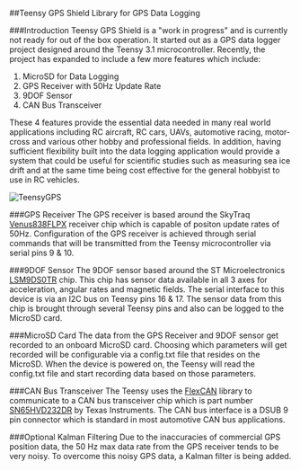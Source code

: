 ##Teensy GPS Shield Library for GPS Data Logging

###Introduction
Teensy GPS Shield is a "work in progress" and is currently not ready for out of the box operation.  It started out as a GPS data logger project designed around the Teensy 3.1 microcontroller.  Recently, the project has expanded to include a few more features which include:

1.	MicroSD for Data Logging 
2.	GPS Receiver with 50Hz Update Rate
3.	9DOF Sensor
4.	CAN Bus Transceiver

These 4 features provide the essential data needed in many real world applications including RC aircraft, RC cars, UAVs, automotive racing, motor-cross and various other hobby and professional fields.  In addition, having sufficient flexibility built into the data logging application would provide a system that could be useful for scientific studies such as measuring sea ice drift and at the same time being cost effective for the general hobbyist to use in RC vehicles.

![TeensyGPS](http://www.smokingresistor.com/wp-content/uploads/2015/09/IMG_0001.jpg)

###GPS Receiver
The GPS receiver is based around the SkyTraq [Venus838FLPX](http://www.smokingresistor.com/wp-content/uploads/2014/06/Venus838FLPx_DS_v4.pdf) receiver chip which is capable of positon update rates of 50Hz.  Configuration of the GPS receiver is achieved through serial commands that will be transmitted from the Teensy microcontroller via serial pins 9 & 10.

###9DOF Sensor
The 9DOF sensor based around the ST Microelectronics [LSM9DS0TR](http://www.st.com/st-web-ui/static/active/en/resource/technical/document/datasheet/DM00087365.pdf) chip.  This chip has sensor data available in all 3 axes for acceleration, angular rates and magnetic fields.  The serial interface to this device is via an I2C bus on Teensy pins 16 & 17.  The sensor data from this chip is brought through several Teensy pins and also can be logged to the MicroSD card.

###MicroSD Card
The data from the GPS Receiver and 9DOF sensor get recorded to an onboard MicroSD card. Choosing which parameters will get recorded will be configurable via a config.txt file that resides on the MicroSD.  When the device is powered on, the Teensy will read the config.txt file and start recording data based on those parameters.

###CAN Bus Transceiver
The Teensy uses the [FlexCAN](https://github.com/teachop/FlexCAN_Library) library to communicate to a CAN bus transceiver chip which is part number [SN65HVD232DR](http://www.ti.com/lit/ds/symlink/sn65hvd230.pdf) by Texas Instruments.  The CAN bus interface is a DSUB 9 pin connector which is standard in most automotive CAN bus applications.

###Optional Kalman Filtering
Due to the inaccuracies of commercial GPS position data, the 50 Hz max data rate from the GPS receiver tends to be very noisy.  To overcome this noisy GPS data, a Kalman filter is being added.


